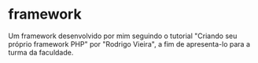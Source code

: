# framework
Um framework desenvolvido por mim seguindo o tutorial "Criando seu próprio framework PHP" por "Rodrigo Vieira", a fim de apresenta-lo para a turma da faculdade.
